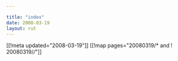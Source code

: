 ```yaml
---

title: "index"
date: 2008-03-19
layout: rut
---
```


[[!meta updated="2008-03-19"]]
[[!map pages="20080319/* and ! 20080319/*/*"]]
